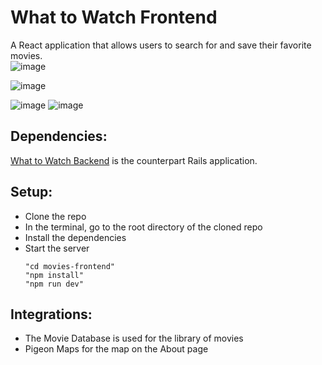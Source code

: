 # What to Watch Frontend
A React application that allows users to search for and save their favorite movies.
<br />
![image](https://github.com/kevinjolley91/movies-frontend/assets/137746914/997201ae-9f57-4152-8b4f-455bc28f2919)

![image](https://github.com/kevinjolley91/movies-frontend/assets/137746914/288a0291-ff29-4009-84c7-e152024ae8a6)

![image](https://github.com/kevinjolley91/movies-frontend/assets/137746914/140311b9-c266-4762-9314-7cd765dcb17b)
![image](https://github.com/kevinjolley91/movies-frontend/assets/137746914/ff04ffd7-974c-40a1-a8b4-354bf093757c)

## Dependencies:
[What to Watch Backend](https://github.com/kevinjolley91/movies-api) is the counterpart Rails application.

## Setup:
- Clone the repo
- In the terminal, go to the root directory of the cloned repo
- Install the dependencies
- Start the server
  ```
  "cd movies-frontend"
  "npm install"
  "npm run dev"
  ```

## Integrations:
- The Movie Database is used for the library of movies
- Pigeon Maps for the map on the About page

